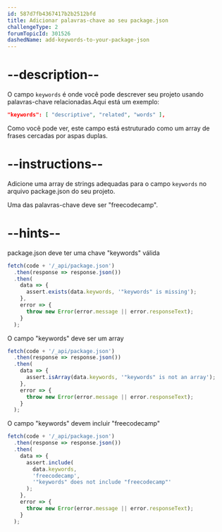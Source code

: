```yaml
---
id: 587d7fb4367417b2b2512bfd
title: Adicionar palavras-chave ao seu package.json
challengeType: 2
forumTopicId: 301526
dashedName: add-keywords-to-your-package-json
---
```


# --description--

O campo `keywords` é onde você pode descrever seu projeto usando palavras-chave relacionadas.Aqui está um exemplo:

```json
"keywords": [ "descriptive", "related", "words" ],
```

Como você pode ver, este campo está estruturado como um array de frases cercadas por aspas duplas.

# --instructions--

Adicione uma array de strings adequadas para o campo `keywords` no arquivo package.json do seu projeto.

Uma das palavras-chave deve ser "freecodecamp".

# --hints--

package.json deve ter uma chave "keywords" válida

```js
fetch(code + '/_api/package.json')
  .then(response => response.json())
  .then(
    data => {
      assert.exists(data.keywords, '"keywords" is missing');
    },
    error => {
      throw new Error(error.message || error.responseText);
    }
  );
```

O campo "keywords" deve ser um array

```js
fetch(code + '/_api/package.json')
  .then(response => response.json())
  .then(
    data => {
      assert.isArray(data.keywords, '"keywords" is not an array');
    },
    error => {
      throw new Error(error.message || error.responseText);
    }
  );
```

O campo "keywords" devem incluir "freecodecamp"

```js
fetch(code + '/_api/package.json')
  .then(response => response.json())
  .then(
    data => {
      assert.include(
        data.keywords,
        'freecodecamp',
        '"keywords" does not include "freecodecamp"'
      );
    },
    error => {
      throw new Error(error.message || error.responseText);
    }
  );
```
